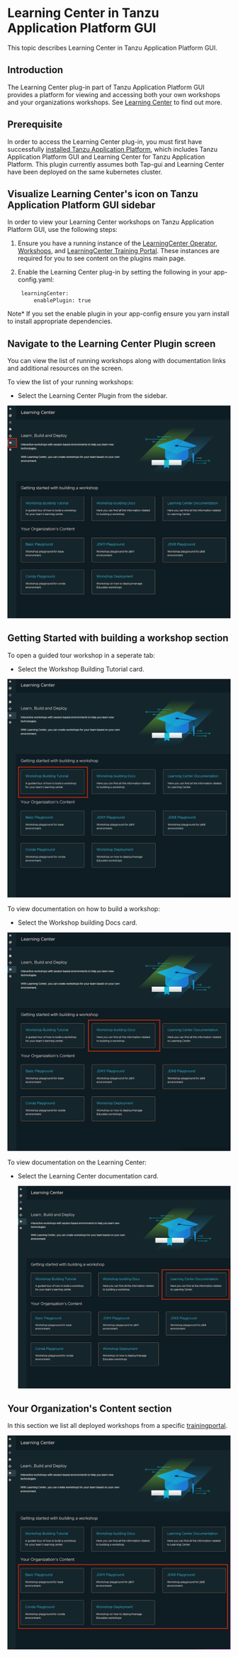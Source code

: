 # Learning Center in Tanzu Application Platform GUI

This topic describes Learning Center in Tanzu Application Platform GUI.

## <a id="Introduction"></a> Introduction

The Learning Center plug-in part of Tanzu Application Platform GUI provides a platform for viewing and accessing both your own workshops and your organizations workshops. See [Learning Center](../../learning-center/about.md) to find out more.

<!-- It allows content creators to create workshops from markdown files that are displayed to the learner in a terminal shell environment with an instructional wizard UI. The UI can embed slide content, an integrated development environment (IDE), a web console for accessing the Kubernetes cluster, and other custom web applications.  -->

## <a id="prerequisite"></a> Prerequisite

In order to access the Learning Center plug-in, you must first have successfully
[installed Tanzu Application Platform](../../install-intro.md), which includes
Tanzu Application Platform GUI and Learning Center for Tanzu Application Platform. This plugin currently assumes both Tap-gui and Learning Center have been deployed on the same kubernetes cluster.

## <a id="Visualize-app"></a> Visualize Learning Center's icon on Tanzu Application Platform GUI sidebar

In order to view your Learning Center workshops on Tanzu Application Platform GUI, use the following steps:

1. Ensure you have a running instance of the [LearningCenter Operator](../../learning-center/getting-started/learning-center-operator.md), [Workshops](../../learning-center/getting-started/workshops.md), and [LearningCenter Training Portal](../../learning-center/getting-started/training-portal.md). These instances are required for you to see content on the plugins main page.
2. Enable the Learning Center plug-in by setting the following in your app-config.yaml:

   ```
    learningCenter:
        enablePlugin: true
   ```

Note\* If you set the enable plugin in your app-config ensure you yarn install to install appropriate dependencies.

## <a id="lc-plugin-screen"></a> Navigate to the **Learning Center Plugin** screen

You can view the list of running workshops along with documentation links and additional resources on the screen.

To view the list of your running workshops:

- Select the Learning Center Plugin from the sidebar.

![Screenshot of selecting Learning Center Plugin on TAP GUI sidebar](images/learning-center-sidebar.png)

## <a id="lc-getting-started-section"></a> Getting Started with building a workshop section

To open a guided tour workshop in a seperate tab:

- Select the Workshop Building Tutorial card.

![Screenshot of selecting Learning Center's Workshop Building Tutorial card](images/learning-center-workshop-building.png)

To view documentation on how to build a workshop:

- Select the Workshop building Docs card.

![Screenshot of selecting Learning Center's Workshop building Docs card](images/learning-center-workshop-docs.png)

To view documentation on the Learning Center:

- Select the Learning Center documentation card.

  ![Screenshot of selecting Learning Center Documentation card](images/learning-center-documentation.png)

## <a id="lc-organization-content-section"></a> Your Organization's Content section

In this section we list all deployed workshops from a specific [trainingportal](../../learning-center/getting-started/training-portal.md).

![Screenshot of Learning Center Organization Content Section](images/learning-center-organization-content.png)
